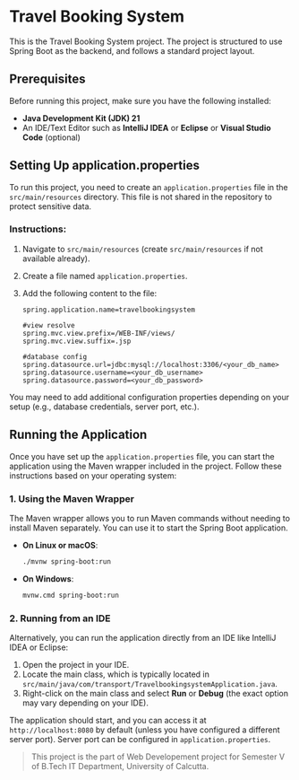 # Travel Booking System

This is the Travel Booking System project. The project is structured to use Spring Boot as the backend, and follows a standard project layout.

## Prerequisites

Before running this project, make sure you have the following installed:

- **Java Development Kit (JDK) 21**
- An IDE/Text Editor such as **IntelliJ IDEA** or **Eclipse** or **Visual Studio Code** (optional)

## Setting Up application.properties

To run this project, you need to create an `application.properties` file in the `src/main/resources` directory. This file is not shared in the repository to protect sensitive data.

### Instructions:

1. Navigate to `src/main/resources` (create `src/main/resources` if not available already).
2. Create a file named `application.properties`.
3. Add the following content to the file:

   ```properties
   spring.application.name=travelbookingsystem

   #view resolve
   spring.mvc.view.prefix=/WEB-INF/views/
   spring.mvc.view.suffix=.jsp

   #database config
   spring.datasource.url=jdbc:mysql://localhost:3306/<your_db_name>
   spring.datasource.username=<your_db_username>
   spring.datasource.password=<your_db_password>
   ```

You may need to add additional configuration properties depending on your setup (e.g., database credentials, server port, etc.).

## Running the Application

Once you have set up the `application.properties` file, you can start the application using the Maven wrapper included in the project. Follow these instructions based on your operating system:

### 1. Using the Maven Wrapper

The Maven wrapper allows you to run Maven commands without needing to install Maven separately. You can use it to start the Spring Boot application.

- **On Linux or macOS**:

   ```bash
   ./mvnw spring-boot:run
   ```

- **On Windows**:

   ```bash
   mvnw.cmd spring-boot:run
   ```

### 2. Running from an IDE

Alternatively, you can run the application directly from an IDE like IntelliJ IDEA or Eclipse:

1. Open the project in your IDE.
2. Locate the main class, which is typically located in `src/main/java/com/transport/TravelbookingsystemApplication.java`.
3. Right-click on the main class and select **Run** or **Debug** (the exact option may vary depending on your IDE).

The application should start, and you can access it at `http://localhost:8080` by default (unless you have configured a different server port). Server port can be configured in `application.properties`.

> This project is the part of Web Developement project for Semester V of B.Tech IT Department, University of Calcutta.